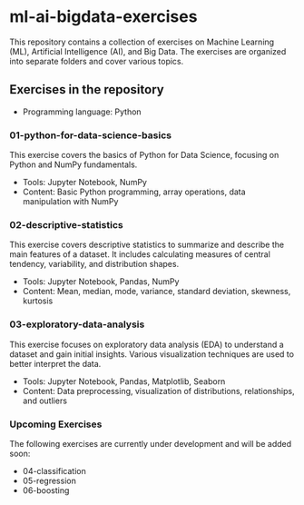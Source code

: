 # ml-ai-bigdata-exercises

This repository contains a collection of exercises on Machine Learning (ML), Artificial Intelligence (AI), and Big Data. The exercises are organized into separate folders and cover various topics.

## Exercises in the repository

- Programming language: Python  

### 01-python-for-data-science-basics

This exercise covers the basics of Python for Data Science, focusing on Python and NumPy fundamentals.

- Tools: Jupyter Notebook, NumPy  
- Content: Basic Python programming, array operations, data manipulation with NumPy

### 02-descriptive-statistics

This exercise covers descriptive statistics to summarize and describe the main features of a dataset. It includes calculating measures of central tendency, variability, and distribution shapes.

- Tools: Jupyter Notebook, Pandas, NumPy  
- Content: Mean, median, mode, variance, standard deviation, skewness, kurtosis

### 03-exploratory-data-analysis

This exercise focuses on exploratory data analysis (EDA) to understand a dataset and gain initial insights. Various visualization techniques are used to better interpret the data.

- Tools: Jupyter Notebook, Pandas, Matplotlib, Seaborn  
- Content: Data preprocessing, visualization of distributions, relationships, and outliers

### Upcoming Exercises

The following exercises are currently under development and will be added soon:

- 04-classification
- 05-regression
- 06-boosting




